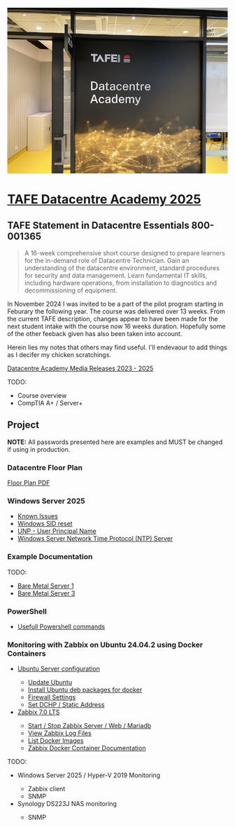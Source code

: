 
![Datacentre Academy Building M FLoor 5 Meadowbank TAFE, NSW](./images/datacentre-academy-800x600.png)


# [TAFE Datacentre Academy 2025](https://www.tafensw.edu.au/partnerships/datacentre-academy)

## TAFE Statement in Datacentre Essentials 800-001365

>A 16-week comprehensive short course designed to prepare learners for the in-demand role of Datacentre Technician. Gain an understanding of the datacentre environment, standard procedures for security and data management. Learn fundamental IT skills, including hardware operations, from installation to diagnostics and decommissioning of equipment.


In November 2024 I was invited to be a part of the pilot program starting in Feburary the following year. The course was delivered over 13 weeks. From the current TAFE description, changes appear to have been made for the next student intake with the course now 16 weeks duration. Hopefully some of the other feeback given has also been taken into account. 

Herein lies my notes that others may find useful.  I'll endevaour to add things as I decifer my chicken scratchings.

[Datacentre Academy Media Releases 2023 - 2025](./media-releases/datacentre-academy-media-releases.md)

TODO: 
- Course overview
- CompTIA A+ / Server+

## Project

**NOTE:** All passwords presented here are examples and MUST be changed if using in production.

### Datacentre Floor Plan

[Floor Plan PDF](./datacentre-floor-plan/DCE-Final-Project-Floor-Plan.pdf)


### Windows Server 2025

- [Known Issues](windows-server/known-issues/known-issues-with-Microsoft-Windows-Server-2025.md)
- [Windows SID reset](./windows-server/SID-reset.md)
- [UNP - User Principal Name](windows-server/UNP-User-Principal-Name.md)
- [Windows Server Network Time Protocol (NTP) Server](windows-server/set-network-time-protocol-server.md)


### Example Documentation

TODO:

- [Bare Metal Server 1](./documentation-examples/Final-Project-Bare-Metal-Server-1.md)
- [Bare Metal Server 3](./documentation-examples/Final-Project-Bare-Metal-Server-3.md)

### PowerShell

- [Usefull Powershell commands](./windows-server/powershell/Powershell.md)

### Monitoring with Zabbix on Ubuntu 24.04.2 using Docker Containers

<ul>
	<li><a href="./monitoring/Ubuntu-Zabbix-server.md">Ubuntu Server configuration</a></li>
	<ul>
		<li><a href="./monitoring/Ubuntu-Zabbix-server.md#updateos">Update Ubuntu</a></li>
		<li><a href="./monitoring/Ubuntu-Zabbix-server.md#debdocker">Install Ubuntu deb packages for docker</a></li>
		<li><a href="./monitoring/Ubuntu-Zabbix-server.md#fwall">Firewall Settings</a></li>
		<li><a href="./monitoring/Ubuntu-Zabbix-server.md#dhcp">Set DCHP / Static Address</a></li>	
	</ul>
	<li><a href="./monitoring/Ubuntu-Zabbix-server.md#zbxlts">Zabbix 7.0 LTS</a></li>
	<ul>
		<li><a href="./monitoring/Ubuntu-Zabbix-server.md#sszwm">Start / Stop Zabbix Server / Web / Mariadb</a></li>
		<li><a href="./monitoring/Ubuntu-Zabbix-server.md#vzlf">View Zabbix Log Files</a></li>
		<li><a href="./monitoring/Ubuntu-Zabbix-server.md#ldi">List Docker Images</a></li>
		<li><a href="./monitoring/Ubuntu-Zabbix-server.md#zdcdoc">Zabbix Docker Container Documentation</a></li>
	</ul>
</ul>


TODO:

<ul>
	<li>Windows Server 2025 / Hyper-V 2019 Monitoring</li>
	<ul>
		<li>Zabbix client</li>
		<li>SNMP</li>
	</ul>
	<li>Synology DS223J NAS monitoring</li>
	<ul>
		<li>SNMP</li>
	</ul>
</ul>





